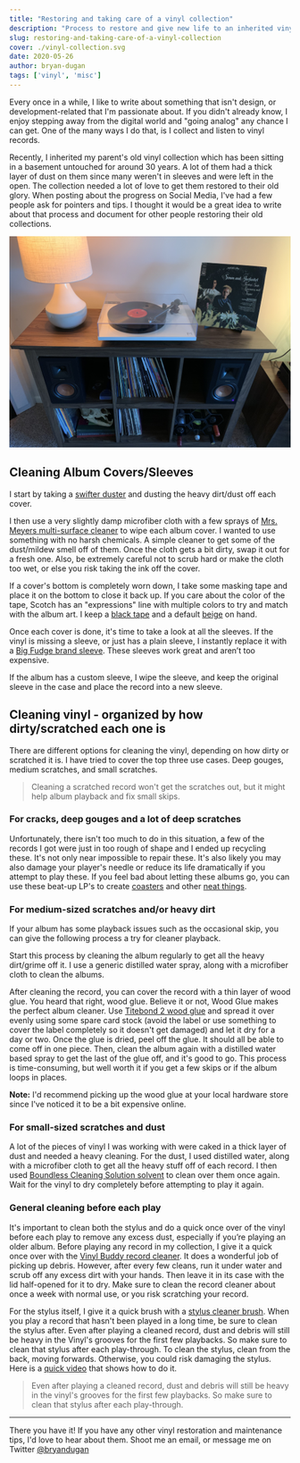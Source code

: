 ```yaml
---
title: "Restoring and taking care of a vinyl collection"
description: "Process to restore and give new life to an inherited vinyl collection."
slug: restoring-and-taking-care-of-a-vinyl-collection
cover: ./vinyl-collection.svg
date: 2020-05-26
author: bryan-dugan
tags: ['vinyl', 'misc']
---
```


Every once in a while, I like to write about something that isn't design, or development-related that I'm passionate about. If you didn't already know, I enjoy stepping away from the digital world and "going analog" any chance I can get. One of the many ways I do that, is I collect and listen to vinyl records.

Recently, I inherited my parent's old vinyl collection which has been sitting in a basement untouched for around 30 years. A lot of them had a thick layer of dust on them since many weren't in sleeves and were left in the open. The collection needed a lot of love to get them restored to their old glory. When posting about the progress on Social Media, I've had a few people ask for pointers and tips. I thought it would be a great idea to write about that process and document for other people restoring their old collections.

![Bryan Dugan Vinyl Collection](./bryan-dugan-vinyl-collection.jpg)

## Cleaning Album Covers/Sleeves

I start by taking a [swifter duster](https://amzn.to/2ZG0dig) and dusting the heavy dirt/dust off each cover.

I then use a very slightly damp microfiber cloth with a few sprays of [Mrs. Meyers multi-surface cleaner](https://amzn.to/2zBF8uG) to wipe each album cover. I wanted to use something with no harsh chemicals. A simple cleaner to get some of the dust/mildew smell off of them. Once the cloth gets a bit dirty, swap it out for a fresh one. Also, be extremely careful not to scrub hard or make the cloth too wet, or else you risk taking the ink off the cover.

If a cover's bottom is completely worn down, I take some masking tape and place it on the bottom to close it back up. If you care about the color of the tape, Scotch has an "expressions" line with multiple colors to try and match with the album art. I keep a [black tape](https://amzn.to/36EM7iQ) and a default [beige](https://amzn.to/2X1OvNk) on hand.

Once each cover is done, it's time to take a look at all the sleeves. If the vinyl is missing a sleeve, or just has a plain sleeve, I instantly replace it with a [Big Fudge brand sleeve](https://amzn.to/31SkpLl). These sleeves work great and aren’t too expensive.

If the album has a custom sleeve, I wipe the sleeve, and keep the original sleeve in the case and place the record into a new sleeve.

## Cleaning vinyl - organized by how dirty/scratched each one is

There are different options for cleaning the vinyl, depending on how dirty or scratched it is. I have tried to cover the top three use cases. Deep gouges, medium scratches, and small scratches.

> Cleaning a scratched record won't get the scratches out, but it might help album playback and fix small skips.

### For cracks, deep gouges and a lot of deep scratches

Unfortunately, there isn't too much to do in this situation, a few of the records I got were just in too rough of shape and I ended up recycling these. It's not only near impossible to repair these. It's also likely you may also damage your player's needle or reduce its life dramatically if you attempt to play these. If you feel bad about letting these albums go, you can use these beat-up LP's to create [coasters](https://www.youtube.com/watch?v=P4EoCt5KVck) and other [neat things](https://www.youtube.com/watch?v=OifXWdkqc0Y).

### For medium-sized scratches and/or heavy dirt

If your album has some playback issues such as the occasional skip, you can give the following process a try for cleaner playback.

Start this process by cleaning the album regularly to get all the heavy dirt/grime off it. I use a generic distilled water spray, along with a microfiber cloth to clean the albums.

After cleaning the record, you can cover the record with a thin layer of wood glue. You heard that right, wood glue. Believe it or not, Wood Glue makes the perfect album cleaner. Use [Titebond 2 wood glue](https://amzn.to/3d6PFNd) and spread it over evenly using some spare card stock (avoid the label or use something to cover the label completely so it doesn't get damaged) and let it dry for a day or two. Once the glue is dried, peel off the glue. It should all be able to come off in one piece. Then, clean the album again with a distilled water based spray to get the last of the glue off, and it's good to go. This process is time-consuming, but well worth it if you get a few skips or if the album loops in places.

**Note:** I'd recommend picking up the wood glue at your local hardware store since I've noticed it to be a bit expensive online.

### For small-sized scratches and dust

A lot of the pieces of vinyl I was working with were caked in a thick layer of dust and needed a heavy cleaning. For the dust, I used distilled water, along with a microfiber cloth to get all the heavy stuff off of each record. I then used [Boundless Cleaning Solution solvent](https://www.amazon.com/gp/product/B07RRM3QWS/ref=ppx_yo_dt_b_asin_title_o01_s00?ie=UTF8&psc=1&fbclid=IwAR0eHbedaiysvirDQvCC68b4hG_-V1SsvXDCn2vR2MBSSFoMsrC0wTEAh9Q) to clean over them once again. Wait for the vinyl to dry completely before attempting to play it again.

### General cleaning before each play

It's important to clean both the stylus and do a quick once over of the vinyl before each play to remove any excess dust, especially if you’re playing an older album. Before playing any record in my collection, I give it a quick once over with the [Vinyl Buddy record cleaner](https://amzn.to/2X2dRe2). It does a wonderful job of picking up debris. However, after every few cleans, run it under water and scrub off any excess dirt with your hands. Then leave it in its case with the lid half-opened for it to dry. Make sure to clean the record cleaner about once a week with normal use, or you risk scratching your record.

For the stylus itself, I give it a quick brush with a [stylus cleaner brush](https://amzn.to/3ekID7G). When you play a record that hasn't been played in a long time, be sure to clean the stylus after. Even after playing a cleaned record, dust and debris will still be heavy in the Vinyl's grooves for the first few playbacks. So make sure to clean that stylus after each play-through. To clean the stylus, clean from the back, moving forwards. Otherwise, you could risk damaging the stylus. Here is a [quick video](https://www.youtube.com/watch?v=rvaz07Majog) that shows how to do it.

> Even after playing a cleaned record, dust and debris will still be heavy in the vinyl's grooves for the first few playbacks. So make sure to clean that stylus after each play-through.

---

There you have it! If you have any other vinyl restoration and maintenance tips, I'd love to hear about them. Shoot me an email, or message me on Twitter [@bryandugan](https://twitter.com/bryandugan)
